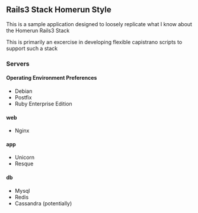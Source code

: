 ## Rails3 Stack Homerun Style
This is a sample application designed to loosely replicate what I know about the Homerun Rails3 Stack

This is primarily an excercise in developing flexible capistrano scripts to support such a stack

### Servers
#### Operating Environment Preferences
* Debian 
* Postfix
* Ruby Enterprise Edition

#### web
* Nginx

#### app
* Unicorn
* Resque

#### db
* Mysql
* Redis
* Cassandra (potentially)

